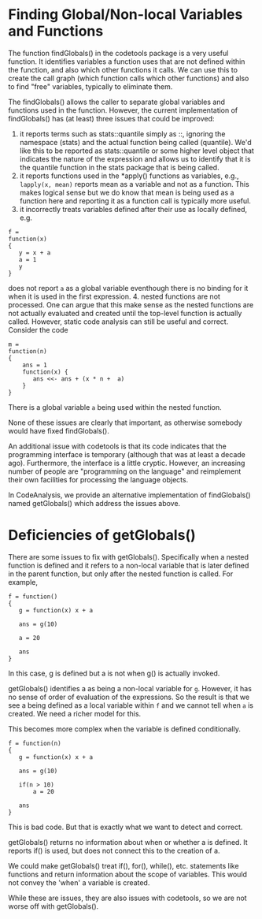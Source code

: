 <!-- 
There is explorations/findGlobals.R and R/getGlobals
The former is the more recent. I broke it and this relates
to astTraverse in rstatic.
-->

# Finding Global/Non-local Variables and Functions

The function findGlobals() in the codetools package is a very useful function.
It identifies variables a function uses that are not defined within the
function, and also which other functions it calls.
We can use this to create the call graph (which function
calls which other functions) and also to find "free" variables,
typically to eliminate them.


The findGlobals() allows the caller to separate global
variables and functions used in the function.
However, the current implementation of findGlobals() has (at least) 
three issues that could be improved:
1. it reports terms such as stats::quantile simply as ::, 
 ignoring the namespace (stats) and the actual function being called (quantile).
 We'd like this to be reported as stats::quantile or some higher level object
 that indicates the nature of the expression and allows us to identify that it is
 the quantile function in the stats package that is being called.
2. it reports functions used in the *apply() functions as variables, e.g.,
  `lapply(x, mean)` reports mean as a variable and not as a function.
  This makes logical sense but we do know that mean is being used as a function
  here and reporting it as a function call is typically more useful.
3. it incorrectly treats variables defined after their use as locally defined,
   e.g.
```
f =
function(x)
{
   y = x + a
   a = 1
   y
}
```
does not report `a` as a global variable eventhough there is no binding for it
when it is used in the first expression.
4. nested functions are not processed. One can argue that this make sense as the 
 nested functions are not actually evaluated and created until the top-level function
 is actually called. However, static code analysis can still be useful and correct.
 Consider the code 
```
m =
function(n)
{
    ans = 1
    function(x) {
       ans <<- ans + (x * n +  a)
    }
}
```
There is a global variable `a` being used within the nested function.


None of these issues are clearly that important, as otherwise somebody would
have fixed findGlobals().

An additional issue with codetools is that its code indicates that the
programming interface is temporary (although that was at least a decade
ago). Furthermore, the interface is a little cryptic.  However, an increasing
number of people are "programming on the language" and reimplement their own
facilities for processing the language objects.


In CodeAnalysis, we provide an alternative implementation of findGlobals() named getGlobals()
which address the issues above.






# Deficiencies of getGlobals()

There are some issues to fix with getGlobals().
Specifically when a nested function is defined and it refers to a non-local variable
that is later defined in the parent function, but only after the nested function is called.
For example,
```
f = function()
{
   g = function(x) x + a
   
   ans = g(10)
   
   a = 20
   
   ans
}
```
In this case, g is defined but a is not when g() is actually invoked.

getGlobals() identifies a as being a non-local variable for `g`.
However, it has no sense of order of evaluation of the expressions.
So the result is that we see a being defined as a local variable within `f`
and we cannot tell when `a` is created.
We need a richer model for this.

This becomes more complex when the variable is defined conditionally.
```
f = function(n)
{
   g = function(x) x + a
   
   ans = g(10)
   
   if(n > 10)
       a = 20
   
   ans
}
```
This is bad code. But that is exactly what we want to detect and correct.

getGlobals() returns no information about when or whether a is defined.
It reports if() is used, but does not connect this to the creation of a.

We could make getGlobals() treat if(), for(), while(), etc. statements like functions
and return information about the scope of variables.
This would not convey the 'when' a variable is created.

While these are issues, they are also issues with codetools, so we are not worse off
with getGlobals().
